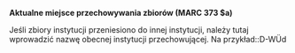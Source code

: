 **Aktualne miejsce przechowywania zbiorów (MARC 373 $a)**

Jeśli zbiory instytucji przeniesiono do innej instytucji, należy tutaj wprowadzić nazwę obecnej instytucji przechowującej. Na przykład::D-WÜd